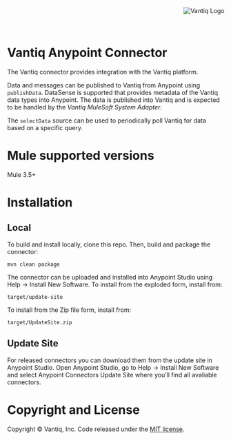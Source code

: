 <div style="height: 50px"><img style="float:right" alt="Vantiq Logo" src="http://vantiq.com/wp-content/uploads/2015/12/vantiq.png"/></div>

# Vantiq Anypoint Connector

The Vantiq connector provides integration with the Vantiq platform.

Data and messages can be published to Vantiq from Anypoint using `publishData`.  DataSense is supported that provides metadata of the Vantiq data types into Anypoint.  The data is published into Vantiq and is expected to be handled by the *Vantiq MuleSoft System Adapter*.

The `selectData` source can be used to periodically poll Vantiq for data based on a specific query.

# Mule supported versions

Mule 3.5+

# Installation 

## Local

To build and install locally, clone this repo.  Then, build and package the connector:

```
mvn clean package
```

The connector can be uploaded and installed into Anypoint Studio using Help → Install New Software.  To install from the exploded form, install from:

```
target/update-site
```

To install from the Zip file form, install from:

```
target/UpdateSite.zip
```

## Update Site

For released connectors you can download them from the update site in Anypoint Studio. 
Open Anypoint Studio, go to Help → Install New Software and select Anypoint Connectors Update Site where you’ll find all avaliable connectors.

# Copyright and License

Copyright &copy; Vantiq, Inc.  Code released under the [MIT license](./LICENSE.md).
